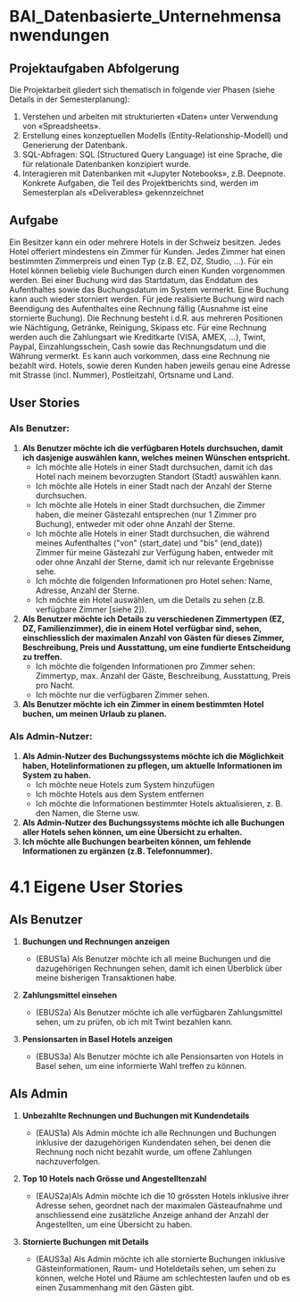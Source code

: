 # BAI_Datenbasierte_Unternehmensanwendungen

## Projektaufgaben Abfolgerung
Die Projektarbeit gliedert sich thematisch in folgende vier Phasen (siehe Details in der 
Semesterplanung):
1. Verstehen und arbeiten mit strukturierten «Daten» unter Verwendung von 
«Spreadsheets».
2. Erstellung eines konzeptuellen Modells (Entity-Relationship-Modell) und Generierung der 
Datenbank.
3. SQL-Abfragen: SQL (Structured Query Language) ist eine Sprache, die für relationale 
Datenbanken konzipiert wurde.
4. Interagieren mit Datenbanken mit «Jupyter Notebooks», z.B. Deepnote.
Konkrete Aufgaben, die Teil des Projektberichts sind, werden im Semesterplan als 
«Deliverables» gekennzeichnet


## Aufgabe
Ein Besitzer kann ein oder mehrere Hotels in der Schweiz besitzen. Jedes Hotel offeriert 
mindestens ein Zimmer für Kunden. Jedes Zimmer hat einen bestimmten Zimmerpreis und 
einen Typ (z.B. EZ, DZ, Studio, …). Für ein Hotel können beliebig viele Buchungen durch 
einen Kunden vorgenommen werden. Bei einer Buchung wird das Startdatum, das Enddatum
des Aufenthaltes sowie das Buchungsdatum im System vermerkt. Eine Buchung kann auch 
wieder storniert werden. Für jede realisierte Buchung wird nach Beendigung des Aufenthaltes 
eine Rechnung fällig (Ausnahme ist eine stornierte Buchung). Die Rechnung besteht i.d.R. aus 
mehreren Positionen wie Nächtigung, Getränke, Reinigung, Skipass etc. Für eine Rechnung 
werden auch die Zahlungsart wie Kreditkarte (VISA, AMEX, …), Twint, Paypal, 
Einzahlungsschein, Cash sowie das Rechnungsdatum und die Währung vermerkt. Es kann 
auch vorkommen, dass eine Rechnung nie bezahlt wird. Hotels, sowie deren Kunden haben 
jeweils genau eine Adresse mit Strasse (incl. Nummer), Postleitzahl, Ortsname und Land.


## User Stories
### Als Benutzer:
1. **Als Benutzer möchte ich die verfügbaren Hotels durchsuchen, damit ich dasjenige 
auswählen kann, welches meinen Wünschen entspricht.**
    - Ich möchte alle Hotels in einer Stadt durchsuchen, damit ich das Hotel nach 
meinem bevorzugten Standort (Stadt) auswählen kann.
    - Ich möchte alle Hotels in einer Stadt nach der Anzahl der Sterne durchsuchen.
    - Ich möchte alle Hotels in einer Stadt durchsuchen, die Zimmer haben, die 
meiner Gästezahl entsprechen (nur 1 Zimmer pro Buchung), entweder mit oder 
ohne Anzahl der Sterne.
    - Ich möchte alle Hotels in einer Stadt durchsuchen, die während meines 
Aufenthaltes ("von" (start_date) und "bis" (end_date)) Zimmer für meine 
Gästezahl zur Verfügung haben, entweder mit oder ohne Anzahl der Sterne, 
damit ich nur relevante Ergebnisse sehe.
    - Ich möchte die folgenden Informationen pro Hotel sehen: Name, Adresse, 
Anzahl der Sterne.
    - Ich möchte ein Hotel auswählen, um die Details zu sehen (z.B. verfügbare 
Zimmer [siehe 2]).
2. **Als Benutzer möchte ich Details zu verschiedenen Zimmertypen (EZ, DZ, 
Familienzimmer), die in einem Hotel verfügbar sind, sehen, einschliesslich der 
maximalen Anzahl von Gästen für dieses Zimmer, Beschreibung, Preis und 
Ausstattung, um eine fundierte Entscheidung zu treffen.**
    - Ich möchte die folgenden Informationen pro Zimmer sehen: Zimmertyp, max. 
Anzahl der Gäste, Beschreibung, Ausstattung, Preis pro Nacht.
    - Ich möchte nur die verfügbaren Zimmer sehen.
3. **Als Benutzer möchte ich ein Zimmer in einem bestimmten Hotel buchen, um meinen 
Urlaub zu planen.**

### Als Admin-Nutzer:
1. **Als Admin-Nutzer des Buchungssystems möchte ich die Möglichkeit haben, 
Hotelinformationen zu pflegen, um aktuelle Informationen im System zu haben.**
    - Ich möchte neue Hotels zum System hinzufügen
    - Ich möchte Hotels aus dem System entfernen
    - Ich möchte die Informationen bestimmter Hotels aktualisieren, z. B. den 
Namen, die Sterne usw.
2. **Als Admin-Nutzer des Buchungssystems möchte ich alle Buchungen aller Hotels 
sehen können, um eine Übersicht zu erhalten.**
3. **Ich möchte alle Buchungen bearbeiten können, um fehlende Informationen zu 
ergänzen (z.B. Telefonnummer).**

# 4.1 Eigene User Stories
## Als Benutzer
1. **Buchungen und Rechnungen anzeigen**
    - (EBUS1a) Als Benutzer möchte ich all meine Buchungen und die dazugehörigen Rechnungen sehen, damit ich einen Überblick über meine bisherigen Transaktionen habe.

2. **Zahlungsmittel einsehen**
    - (EBUS2a) Als Benutzer möchte ich alle verfügbaren Zahlungsmittel sehen, um zu prüfen, ob ich mit Twint bezahlen kann.

3. **Pensionsarten in Basel Hotels anzeigen**
    - (EBUS3a) Als Benutzer möchte ich alle Pensionsarten von Hotels in Basel sehen, um eine informierte Wahl treffen zu können.
  
## Als Admin
1. **Unbezahlte Rechnungen und Buchungen mit Kundendetails**
    - (EAUS1a) Als Admin möchte ich alle Rechnungen und Buchungen inklusive der dazugehörigen Kundendaten sehen, bei denen die Rechnung noch nicht bezahlt wurde, um offene Zahlungen nachzuverfolgen.

2. **Top 10 Hotels nach Grösse und Angestelltenzahl**
    - (EAUS2a)Als Admin möchte ich die 10 grössten Hotels inklusive ihrer Adresse sehen, geordnet nach der maximalen Gästeaufnahme und anschliessend eine zusätzliche Anzeige anhand der Anzahl der Angestellten, um eine Übersicht zu haben.

3. **Stornierte Buchungen mit Details**
    - (EAUS3a) Als Admin möchte ich alle stornierte Buchungen inklusive Gästeinformationen, Raum- und Hoteldetails sehen, um sehen zu können, welche Hotel und Räume am schlechtesten laufen und ob es einen Zusammenhang mit den Gästen gibt.
